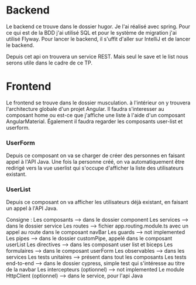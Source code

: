 # Backend

Le backend ce trouve dans le dossier hugor. Je l'ai réalisé avec spring. Pour ce qui est de la BDD j'ai utilisé SQL et pour le système de migration j'ai utilisé Flyway.
Pour lancer le backend, il s'uffit d'aller sur IntelliJ et de lancer le backend.

Depuis cet api on trouvera un service REST. Mais seul le save et le list nous serons utile dans le cadre de ce TP.

# Frontend 

Le frontend se trouve dans le dossier musculation. à l'intérieur on y trouvera l'architecture globale d'un projet Angular. Il faudra s'interesser au composant home ou est-ce que j'affiche une liste à l'aide d'un composant AngularMaterial.
Également il faudra regarder les composants user-list et userform.

### UserForm

Depuis ce composant on va se charger de créer des personnes en faisant appel à l'API Java. Une fois la personne créé, on va automatiquement être redirigé vers la vue userlist qui s'occupe d'afficher la liste des utilisateurs existant.

### UserList

Depuis ce composant on va afficher les utilisateurs déjà existant, en faisant un appel à l'API Java. 


Consigne : 
Les composants --> dans le dossier component
Les services --> dans le dossier service
Les routes --> fichier app.routing.module.ts avec un appel au route dans le composant navBar
Les guards --> not implemented
Les pipes --> dans le dossier customPipe, appelé dans le composant userList
Les directives --> dans les composant user list et biceps
Les formulaires --> dans le composant userForm
Les observables --> dans les services
Les tests unitaires --> présent dans tout les composants
Les tests end-to-end --> dans le dossier cypress, simple test qui s'intéresse au titre de la navbar
Les intercepteurs (optionnel) --> not implemented
Le module HttpClient (optionnel) --> dans le service, pour l'api Java
